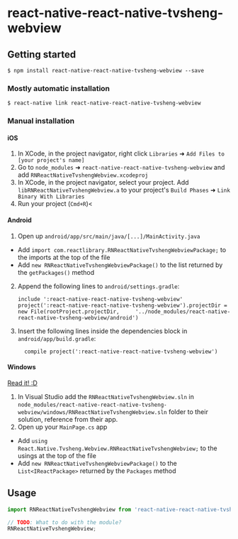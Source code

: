 
# react-native-react-native-tvsheng-webview

## Getting started

`$ npm install react-native-react-native-tvsheng-webview --save`

### Mostly automatic installation

`$ react-native link react-native-react-native-tvsheng-webview`

### Manual installation


#### iOS

1. In XCode, in the project navigator, right click `Libraries` ➜ `Add Files to [your project's name]`
2. Go to `node_modules` ➜ `react-native-react-native-tvsheng-webview` and add `RNReactNativeTvshengWebview.xcodeproj`
3. In XCode, in the project navigator, select your project. Add `libRNReactNativeTvshengWebview.a` to your project's `Build Phases` ➜ `Link Binary With Libraries`
4. Run your project (`Cmd+R`)<

#### Android

1. Open up `android/app/src/main/java/[...]/MainActivity.java`
  - Add `import com.reactlibrary.RNReactNativeTvshengWebviewPackage;` to the imports at the top of the file
  - Add `new RNReactNativeTvshengWebviewPackage()` to the list returned by the `getPackages()` method
2. Append the following lines to `android/settings.gradle`:
  	```
  	include ':react-native-react-native-tvsheng-webview'
  	project(':react-native-react-native-tvsheng-webview').projectDir = new File(rootProject.projectDir, 	'../node_modules/react-native-react-native-tvsheng-webview/android')
  	```
3. Insert the following lines inside the dependencies block in `android/app/build.gradle`:
  	```
      compile project(':react-native-react-native-tvsheng-webview')
  	```

#### Windows
[Read it! :D](https://github.com/ReactWindows/react-native)

1. In Visual Studio add the `RNReactNativeTvshengWebview.sln` in `node_modules/react-native-react-native-tvsheng-webview/windows/RNReactNativeTvshengWebview.sln` folder to their solution, reference from their app.
2. Open up your `MainPage.cs` app
  - Add `using React.Native.Tvsheng.Webview.RNReactNativeTvshengWebview;` to the usings at the top of the file
  - Add `new RNReactNativeTvshengWebviewPackage()` to the `List<IReactPackage>` returned by the `Packages` method


## Usage
```javascript
import RNReactNativeTvshengWebview from 'react-native-react-native-tvsheng-webview';

// TODO: What to do with the module?
RNReactNativeTvshengWebview;
```
  